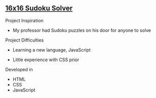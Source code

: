 ## [16x16 Sudoku Solver](https://steven-phun.github.io/Steven-Phun/16x16-Sudoku-Solver)

Project Inspiration 

- My professor had Sudoku puzzles on his door for anyone to solve

Project Difficulties

- Learning a new language, JavaScript

- Little experience with CSS prior 

Developed in

- HTML
- CSS
- JavaScript

